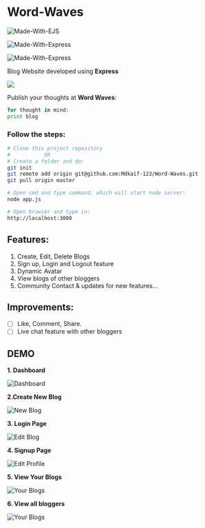 
# Word-Waves

![Made-With-EJS](https://img.shields.io/badge/Made_with-EJS-informational?style=for-the-badge&logo=node)

![Made-With-Express](https://img.shields.io/badge/Made_with-Express-informational?style=for-the-badge&logo=node)

![Made-With-Express](https://img.shields.io/badge/Made_with-MongoDB-informational?style=for-the-badge&logo=node)

Blog Website developed using **Express**

![](https://img.shields.io/github/license/girishgr8/WordFlow)

Publish your thoughts at **Word Waves**:

```python
for thought in mind:
print blog
```

### Follow the steps:
```bash
# Clone this project repository
#           OR
# Create a folder and do: 
git init
git remote add origin git@github.com:Mdkaif-123/Word-Waves.git
git pull origin master

# Open cmd and type command, which will start node server:
node app.js

# Open browser and type in: 
http://localhost:3000
```
 
## Features:
1.  Create, Edit, Delete Blogs
2.  Sign up, Login and Logout feature
2.  Dynamic Avatar
4.  View blogs of other bloggers
5.  Community Contact & updates for new features...

## Improvements:
- [ ] Like, Comment, Share.
- [ ] Live chat feature with other bloggers

## DEMO
**1. Dashboard**

![Dashboard](https://res.cloudinary.com/dngfmzv2g/image/upload/v1678002430/Screenshot_20230305_131618_y8a5hf.png)

**2.Create New Blog**

![New Blog](https://res.cloudinary.com/dngfmzv2g/image/upload/v1678002263/Screenshot_20230305_123643_gihny9.png)

**3. Login Page**

![Edit Blog](https://res.cloudinary.com/dngfmzv2g/image/upload/v1678002410/Screenshot_20230305_131532_k7yxhe.png)

**4. Signup Page**

![Edit Profile](https://res.cloudinary.com/dngfmzv2g/image/upload/v1678002201/Screenshot_20230305_123355_ugh8ji.png)

**5. View Your Blogs**

![Your Blogs](https://res.cloudinary.com/dngfmzv2g/image/upload/v1678002242/Screenshot_20230305_123613_yzvqb1.png)

**6. View all bloggers**

![Your Blogs](https://res.cloudinary.com/dngfmzv2g/image/upload/v1678002823/Screenshot_20230305_132325_w1mxzo.png)


